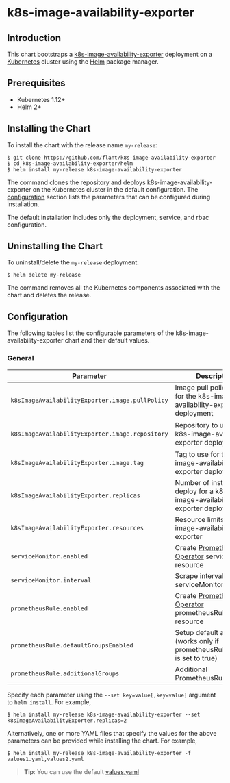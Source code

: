 # k8s-image-availability-exporter

## Introduction

This chart bootstraps a [k8s-image-availability-exporter](https://github.com/flant/k8s-image-availability-exporter) deployment on a [Kubernetes](http://kubernetes.io) cluster using the [Helm](https://helm.sh) package manager.

## Prerequisites
  - Kubernetes 1.12+
  - Helm 2+

## Installing the Chart

To install the chart with the release name `my-release`:

```console
$ git clone https://github.com/flant/k8s-image-availability-exporter
$ cd k8s-image-availability-exporter/helm
$ helm install my-release k8s-image-availability-exporter
```

The command clones the repository and deploys k8s-image-availability-exporter on the Kubernetes cluster in the default configuration. The [configuration](#configuration) section lists the parameters that can be configured during installation.

The default installation includes only the deployment, service, and rbac configuration.

## Uninstalling the Chart

To uninstall/delete the `my-release` deployment:

```console
$ helm delete my-release
```

The command removes all the Kubernetes components associated with the chart and deletes the release.

## Configuration

The following tables list the configurable parameters of the k8s-image-availability-exporter chart and their default values.

### General
| Parameter | Description | Default |
| ----- | ----------- | ------ |
| `k8sImageAvailabilityExporter.image.pullPolicy` | Image pull policy to use for the k8s-image-availability-exporter deployment | `IfNotPresent` |
| `k8sImageAvailabilityExporter.image.repository` | Repository to use for the k8s-image-availability-exporter deployment | `flant/k8s-image-availability-exporter` |
| `k8sImageAvailabilityExporter.image.tag` | Tag to use for the k8s-image-availability-exporter deployment | `v0.1.13` |
| `k8sImageAvailabilityExporter.replicas` | Number of instances to deploy for a k8s-image-availability-exporter deployment. | `1` |
| `k8sImageAvailabilityExporter.resources` | Resource limits for k8s-image-availability-exporter | `{}` |
| `serviceMonitor.enabled` | Create [Prometheus Operator](https://github.com/coreos/prometheus-operator) serviceMonitor resource | `false` |
| `serviceMonitor.interval` | Scrape interval for serviceMonitor | `15s` |
| `prometheusRule.enabled` | Create [Prometheus Operator](https://github.com/coreos/prometheus-operator) prometheusRule resource | `false` |
| `prometheusRule.defaultGroupsEnabled` | Setup default alerts (works only if prometheusRule.enabled is set to true) | `true` |
| `prometheusRule.additionalGroups` | Additional PrometheusRule groups | `[]` |

Specify each parameter using the `--set key=value[,key=value]` argument to `helm install`. For example,

```console
$ helm install my-release k8s-image-availability-exporter --set k8sImageAvailabilityExporter.replicas=2
```

Alternatively, one or more YAML files that specify the values for the above parameters can be provided while installing the chart. For example,

```console
$ helm install my-release k8s-image-availability-exporter -f values1.yaml,values2.yaml
```

> **Tip**: You can use the default [values.yaml](values.yaml)
